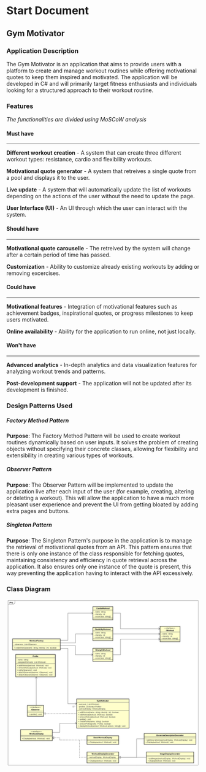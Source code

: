 # Start Document

## Gym Motivator

### Application Description

The Gym Motivator is an application that aims to provide users with a platform to create and manage workout routines while offering motivational quotes to keep them inspired and motivated. The application will be developed in C# and will primarily target fitness enthusiasts and individuals looking for a structured approach to their workout routine.

### Features
_The functionalities are divided using MoSCoW analysis_
#### Must have
---
**Different workout creation** - A system that can create three different workout types: resistance, cardio and flexibility workouts.

**Motivational quote generator** - A system that retreives a single quote from a pool and displays it to the user.

**Live update** - A system that will automatically update the list of workouts depending on the actions of the user without the need to update the page.

**User Interface (UI)** - An UI through which the user can interact with the system.

#### Should have
---
**Motivational quote carouselle** - The retreived by the system will change after a certain period of time has passed.

**Customization** - Ability to customize already existing workouts by adding or removing excercises.

#### Could have
---
**Motivational features** - Integration of motivational features such as achievement badges, inspirational quotes, or progress milestones to keep users motivated.

**Online availability** - Ability for the application to run online, not just locally.

#### Won't have
---
**Advanced analytics** - In-depth analytics and data visualization features for analyzing workout trends and patterns.

**Post-development support** - The application will not be updated after its development is finished.

### Design Patterns Used
##### Factory Method Pattern
**Purpose**: The Factory Method Pattern will be used to create workout routines dynamically based on user inputs. It solves the problem of creating objects without specifying their concrete classes, allowing for flexibility and extensibility in creating various types of workouts.
##### Observer Pattern
**Purpose**: The Observer Pattern will be implemented to update the application live after each input of the user (for example, creating, altering or deleting a workout). This will allow the application to have a much more pleasant user experience and prevent the UI from getting bloated by adding extra pages and buttons.
##### Singleton Pattern
**Purpose**: The Singleton Pattern's purpose in the application is to manage the retrieval of motivational quotes from an API. This pattern ensures that there is only one instance of the class responsible for fetching quotes, maintaining consistency and efficiency in quote retrieval across the application. It also ensures only one instance of the quote is present, this way preventing the application having to interact with the API excessively.
### Class Diagram
![Class diagram](./ClassDiagram0.jpg)
